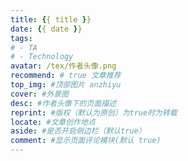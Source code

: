 ```yaml
---
title: {{ title }}
date: {{ date }}
tags:
# - TA
# - Technology
avatar: /tex/作者头像.png
recommend: # true 文章推荐
top_img: #顶部图片 anzhiyu
cover: #外景图
desc: #作者头像下的页面描述
reprint: #版权（默认为原创）为true时为转载
locate: #文章创作地点
aside: #是否开启侧边栏（默认true）
comment: #显示页面评论模块(默认 true)
---
```


